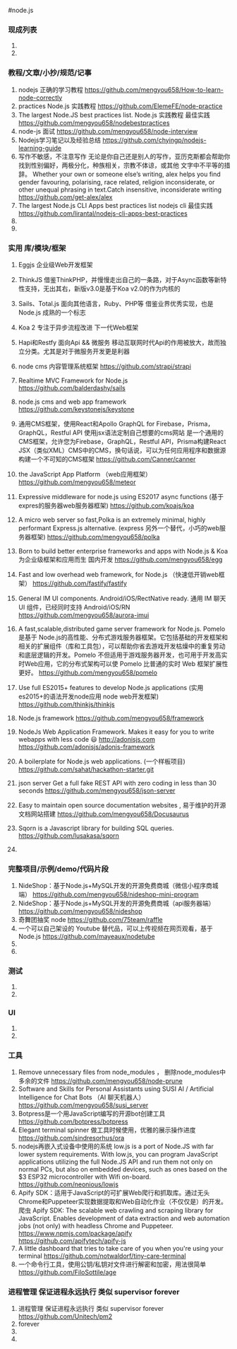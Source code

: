 
#node.js

### 现成列表
1. 
1. 

### 教程/文章/小抄/规范/记事
1. nodejs 正确的学习教程
https://github.com/mengyou658/How-to-learn-node-correctly
1. practices Node.js 实践教程
https://github.com/ElemeFE/node-practice
1. The largest Node.JS best practices list. Node.js 实践教程 最佳实践
https://github.com/mengyou658/nodebestpractices
1. node-js 面试
https://github.com/mengyou658/node-interview
1. Nodejs学习笔记以及经验总结
https://github.com/chyingp/nodejs-learning-guide
1. 写作不敏感，不注意写作 无论是你自己还是别人的写作，亚历克斯都会帮助你找到性别偏好，两极分化，种族相关，宗教不体谅，或其他 文字中不平等的措辞。 Whether your own or someone else’s writing, alex helps you find gender favouring, polarising, race related, religion inconsiderate, or other unequal phrasing in text.Catch insensitive, inconsiderate writing 
https://github.com/get-alex/alex
1. The largest Node.js CLI Apps best practices list  nodejs cli 最佳实践
https://github.com/lirantal/nodejs-cli-apps-best-practices
1. 
1. 

### 实用 库/模块/框架
1. Eggjs 企业级Web开发框架
1. ThinkJS  借鉴ThinkPHP，并慢慢走出自己的一条路，对于Async函数等新特性支持，无出其右，新版v3.0是基于Koa v2.0的作为内核的 
1. Sails、Total.js 面向其他语言，Ruby、PHP等	借鉴业界优秀实现，也是 Node.js 成熟的一个标志
1. Koa 2  专注于异步流程改进	下一代Web框架
1. Hapi和Restfy	面向Api && 微服务	移动互联网时代Api的作用被放大，故而独立分类。尤其是对于微服务开发更是利器

1. node cms 内容管理系统框架
https://github.com/strapi/strapi
1. Realtime MVC Framework for Node.js
https://github.com/balderdashy/sails
1. node.js cms and web app framework
https://github.com/keystonejs/keystone
1. 通用CMS框架，使用React和Apollo GraphQL for Firebase，Prisma，GraphQL，Restful API 使用jsx语法定制自己想要的cms网站 是一个通用的CMS框架，允许您为Firebase，GraphQL，Restful API，Prisma构建React JSX（类似XML）CMS中的CMS，换句话说，可以为任何应用程序和数据源构建一个不可知的CMS框架
https://github.com/Canner/canner
1. the JavaScript App Platform （web应用框架）
https://github.com/mengyou658/meteor
1. Expressive middleware for node.js using ES2017 async functions  (基于expres的服务器web服务器框架)
https://github.com/koajs/koa
1. A micro web server so fast,Polka is an extremely minimal, highly performant Express.js alternative.  (express 另外一个替代，小巧的web服务器框架)
https://github.com/mengyou658/polka
1. Born to build better enterprise frameworks and apps with Node.js & Koa  为企业级框架和应用而生 国内开发
https://github.com/mengyou658/egg
1. Fast and low overhead web framework, for Node.js （快速低开销web框架）
https://github.com/fastify/fastify
1. General IM UI components. Android/iOS/RectNative ready. 通用 IM 聊天 UI 组件，已经同时支持 Android/iOS/RN
https://github.com/mengyou658/aurora-imui
1. A fast,scalable,distributed game server framework for Node.js. Pomelo 是基于 Node.js的高性能、分布式游戏服务器框架。它包括基础的开发框架和相关的扩展组件（库和工具包），可以帮助你省去游戏开发枯燥中的重复劳动和底层逻辑的开发。Pomelo 不但适用于游戏服务器开发，也可用于开发高实时Web应用，它的分布式架构可以使 Pomelo 比普通的实时 Web 框架扩展性更好。
https://github.com/mengyou658/pomelo
1. Use full ES2015+ features to develop Node.js applications (实用es2015+的语法开发node应用 node web开发框架)
https://github.com/thinkjs/thinkjs
1. Node.js framework
https://github.com/mengyou658/framework
1. NodeJs Web Application Framework. Makes it easy for you to write webapps with less code 😃 http://adonisjs.com 
https://github.com/adonisjs/adonis-framework
1. A boilerplate for Node.js web applications. (一个样板项目) 
https://github.com/sahat/hackathon-starter.git
1. json server Get a full fake REST API with zero coding in less than 30 seconds
https://github.com/mengyou658/json-server
1.  Easy to maintain open source documentation websites , 易于维护的开源文档网站搭建
https://github.com/mengyou658/Docusaurus
1. Sqorn is a Javascript library for building SQL queries.
https://github.com/lusakasa/sqorn
1. 

### 完整项目/示例/demo/代码片段
1. NideShop：基于Node.js+MySQL开发的开源免费商城（微信小程序商城端）
https://github.com/mengyou658/nideshop-mini-program
1. NideShop：基于Node.js+MySQL开发的开源免费商城（api服务器端）
https://github.com/mengyou658/nideshop
1. 奇舞团抽奖 node 
https://github.com/75team/raffle
1. 一个可以自己架设的 Youtube 替代品，可以上传视频在网页观看，基于 Node.js
https://github.com/mayeaux/nodetube
1. 
1. 

### 测试
1. 
1. 

### UI
1. 
1. 

### 工具
1. Remove unnecessary files from node_modules ， 删除node_modules中多余的文件
https://github.com/mengyou658/node-prune
1. Software and Skills for Personal Assistants using SUSI AI / Artificial Intelligence for Chat Bots （AI 聊天机器人）
https://github.com/mengyou658/susi_server
1. Botpress是一个用JavaScript编写的开源bot创建工具
https://github.com/botpress/botpress
1. Elegant terminal spinner 做工具时候使用，优雅的展示操作进度
https://github.com/sindresorhus/ora
1. nodejs再嵌入式设备中使用的系统 low.js is a port of Node.JS with far lower system requirements. With low.js, you can program JavaScript applications utilizing the full Node.JS API and run them not only on normal PCs, but also on embedded devices, such as ones based on the $3 ESP32 microcontroller with Wifi on-board.
https://github.com/neonious/lowjs
1. Apify SDK：适用于JavaScript的可扩展Web爬行和抓取库。通过无头Chrome和Puppeteer实现数据提取和Web自动化作业（不仅仅是）的开发。 爬虫 Apify SDK: The scalable web crawling and scraping library for JavaScript. Enables development of data extraction and web automation jobs (not only) with headless Chrome and Puppeteer. https://www.npmjs.com/package/apify
https://github.com/apifytech/apify-js
1. A little dashboard that tries to take care of you when you're using your terminal
https://github.com/notwaldorf/tiny-care-terminal
1. 一个命令行工具，使用公钥/私钥对文件进行解密和加密，用法很简单
https://github.com/FiloSottile/age

### 进程管理 保证进程永远执行 类似 supervisor forever
1. 进程管理 保证进程永远执行 类似 supervisor forever
https://github.com/Unitech/pm2
1. forever
1. 
1. 
